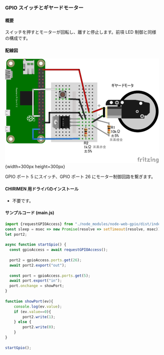 ### GPIO スイッチとギヤードモーター

#### 概要

スイッチを押すとモーターが回転し、離すと停止します。前項 LED 制御と同様の構成です。

#### 配線図

![配線図](./PiZero_gpio-inoutMotor.png "schematic"){width=300px height=300px}

GPIO ポート 5 にスイッチ、GPIO ポート 26 にモーター制御回路を繋ぎます。

#### CHIRIMEN 用ドライバのインストール

- 不要です。

#### サンプルコード (main.js)

```javascript
import {requestGPIOAccess} from "./node_modules/node-web-gpio/dist/index.js";
const sleep = msec => new Promise(resolve => setTimeout(resolve, msec));
let port2;

async function startGpio() {
  const gpioAccess = await requestGPIOAccess();
  
  port2 = gpioAccess.ports.get(26);
  await port2.export("out");

  const port = gpioAccess.ports.get(5);
  await port.export("in");
  port.onchange = showPort;
}

function showPort(ev){
	console.log(ev.value);
    if (ev.value==0){
        port2.write(1);
    } else {
        port2.write(0);
    }
}

startGpio();
```
